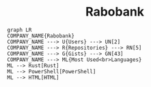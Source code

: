 <h1 align="center">Rabobank</h1>

```mermaid
graph LR
COMPANY_NAME{Rabobank}
COMPANY_NAME ---> U{Users} ---> UN[2]
COMPANY_NAME ---> R{Repositories} ---> RN[5]
COMPANY_NAME ---> G{Gists} ---> GN[43]
COMPANY_NAME ---> ML{Most Used<br>Languages}
ML --> Rust[Rust]
ML --> PowerShell[PowerShell]
ML --> HTML[HTML]
```
